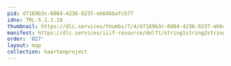 ```yaml
---
pid: d7169b3c-6084-4236-9237-eb64bbafc577
idno: TRL-5.1.1.18
thumbnail: https://dlc.services/thumbs/7/4/d7169b3c-6084-4236-9237-eb64bbafc577/full/400,339/0/default.jpg
manifest: https://dlc.services/iiif-resource/delft/string1string2string3/kaartenproject-2007/TRL-5.1.1.18
order: '027'
layout: map
collection: kaartenproject
---
```

